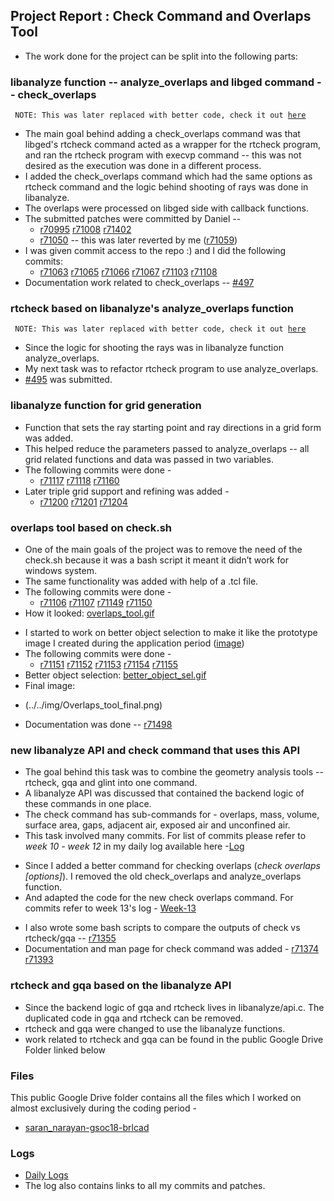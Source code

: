 ## **Project Report : Check Command and Overlaps Tool**

-   The work done for the project can be split into the following parts:

### libanalyze function -- analyze_overlaps and libged command -- check_overlaps

` NOTE: This was later replaced with better code, check it out `[`here`](Report#new_libanalyze_API_and_check_command_that_uses_this_API)

-   The main goal behind adding a check_overlaps command was that
    libged's rtcheck command acted as a wrapper for the rtcheck program,
    and ran the rtcheck program with execvp command -- this was not
    desired as the execution was done in a different process.
-   I added the check_overlaps command which had the same options as
    rtcheck command and the logic behind shooting of rays was done in
    libanalyze.
-   The overlaps were processed on libged side with callback functions.
-   The submitted patches were committed by Daniel --
    -   [r70995](https://sourceforge.net/p/brlcad/code/70995/)
        [r71008](https://sourceforge.net/p/brlcad/code/71008/)
        [r71402](https://sourceforge.net/p/brlcad/code/71042/)
    -   [r71050](https://sourceforge.net/p/brlcad/code/71050/) -- this
        was later reverted by me
        ([r71059](https://sourceforge.net/p/brlcad/code/71059/))
-   I was given commit access to the repo :) and I did the following
    commits:
    -   [r71063](https://sourceforge.net/p/brlcad/code/71063/)
        [r71065](https://sourceforge.net/p/brlcad/code/71065/)
        [r71066](https://sourceforge.net/p/brlcad/code/71066/)
        [r71067](https://sourceforge.net/p/brlcad/code/71067/)
        [r71103](https://sourceforge.net/p/brlcad/code/71103/)
        [r71108](https://sourceforge.net/p/brlcad/code/71108/)
-   Documentation work related to check_overlaps --
    [\#497](https://sourceforge.net/p/brlcad/patches/497/)

### rtcheck based on libanalyze's analyze_overlaps function

` NOTE: This was later replaced with better code, check it out `[`here`](Report#new_libanalyze_API_and_check_command_that_uses_this_API)

-   Since the logic for shooting the rays was in libanalyze function
    analyze_overlaps.
-   My next task was to refactor rtcheck program to use
    analyze_overlaps.
-   [\#495](https://sourceforge.net/p/brlcad/patches/495/) was
    submitted.

### libanalyze function for grid generation

-   Function that sets the ray starting point and ray directions in a
    grid form was added.
-   This helped reduce the parameters passed to analyze_overlaps -- all
    grid related functions and data was passed in two variables.
-   The following commits were done -
    -   [r71117](https://sourceforge.net/p/brlcad/code/71117/)
        [r71118](https://sourceforge.net/p/brlcad/code/71118/)
        [r71160](https://sourceforge.net/p/brlcad/code/71160/)
-   Later triple grid support and refining was added -
    -   [r71200](https://sourceforge.net/p/brlcad/code/71200/)
        [r71201](https://sourceforge.net/p/brlcad/code/71201/)
        [r71204](https://sourceforge.net/p/brlcad/code/71204/)

### overlaps tool based on check.sh

-   One of the main goals of the project was to remove the need of the
    check.sh because it was a bash script it meant it didn’t work for
    windows system.
-   The same functionality was added with help of a .tcl file.
-   The following commits were done -
    -   [r71106](https://sourceforge.net/p/brlcad/code/71106/)
        [r71107](https://sourceforge.net/p/brlcad/code/71107/)
        [r71149](https://sourceforge.net/p/brlcad/code/71149/)
        [r71150](https://sourceforge.net/p/brlcad/code/71150/)
-   How it looked:
    [overlaps_tool.gif](https://brlcad.org/wiki/File:Overlaps_tool1.gif)

<!-- -->

-   I started to work on better object selection to make it like the
    prototype image I created during the application period
    ([image](http://brlcad.org/wiki/File:CheckGUI.png))
-   The following commits were done -
    -   [r71151](https://sourceforge.net/p/brlcad/code/71151/)
        [r71152](https://sourceforge.net/p/brlcad/code/71152/)
        [r71153](https://sourceforge.net/p/brlcad/code/71153/)
        [r71154](https://sourceforge.net/p/brlcad/code/71154/)
        [r71155](https://sourceforge.net/p/brlcad/code/71155/)
-   Better object selection:
    [better_object_sel.gif](https://brlcad.org/wiki/File:Overlaps_tool2.gif)
-   Final image:

<!-- -->

-   (../../img/Overlaps_tool_final.png)

<!-- -->

-   Documentation was done --
    [r71498](https://sourceforge.net/p/brlcad/code/71498/)

### new libanalyze API and check command that uses this API

-   The goal behind this task was to combine the geometry analysis tools
    -- rtcheck, gqa and glint into one command.
-   A libanalyze API was discussed that contained the backend logic of
    these commands in one place.
-   The check command has sub-commands for - overlaps, mass, volume,
    surface area, gaps, adjacent air, exposed air and unconfined air.
-   This task involved many commits. For list of commits please refer to
    *week 10 - week 12* in my daily log available here
    -[Log](Log.md#Week_10)

<!-- -->

-   Since I added a better command for checking overlaps (*check
    overlaps \[options\]*). I removed the old check_overlaps and
    analyze_overlaps function.
-   And adapted the code for the new check overlaps command. For commits
    refer to week 13's log -
    [Week-13](Log.md#Week_13)

<!-- -->

-   I also wrote some bash scripts to compare the outputs of check vs
    rtcheck/gqa --
    [r71355](https://sourceforge.net/p/brlcad/code/71355/)
-   Documentation and man page for check command was added -
    [r71374](https://sourceforge.net/p/brlcad/code/71374/)
    [r71393](https://sourceforge.net/p/brlcad/code/71393/)

### rtcheck and gqa based on the libanalyze API

-   Since the backend logic of gqa and rtcheck lives in
    libanalyze/api.c. The duplicated code in gqa and rtcheck can be
    removed.
-   rtcheck and gqa were changed to use the libanalyze functions.
-   work related to rtcheck and gqa can be found in the public Google
    Drive Folder linked below

### Files

This public Google Drive folder contains all the files which I worked on
almost exclusively during the coding period -

-   [saran_narayan-gsoc18-brlcad](https://drive.google.com/drive/folders/1WueiX-Cg21SpQ4lYmkhO6Qo40fwZSaaH?usp=sharing)

### Logs

-   [Daily Logs](Log.md)
-   The log also contains links to all my commits and patches.
